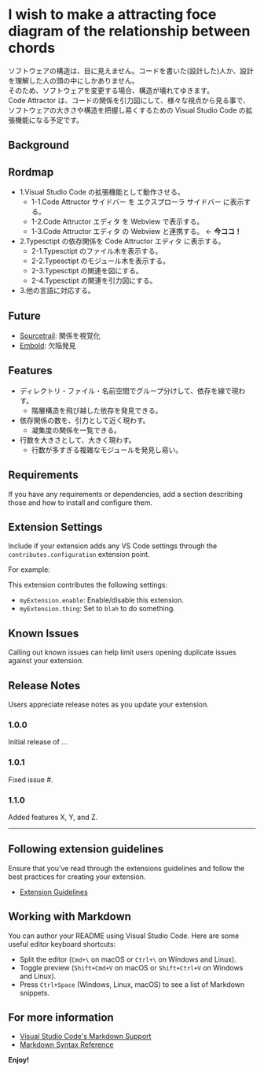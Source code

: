 # I wish to make a attracting foce diagram of the relationship between chords

ソフトウェアの構造は、目に見えません。コードを書いた(設計した)人か、設計を理解した人の頭の中にしかありません。  
そのため、ソフトウェアを変更する場合、構造が壊れてゆきます。  
Code Attractor は、コードの関係を引力図にして、様々な視点から見る事で、ソフトウェアの大きさや構造を把握し易くするための Visual Studio Code の拡張機能になる予定です。  

## Background

## Rordmap

- 1.Visual Studio Code の拡張機能として動作させる。
  - 1-1.Code Attructor サイドバー を エクスプローラ サイドバー に表示する。
  - 1-2.Code Attructor エディタ を Webview で表示する。
  - 1-3.Code Attructor エディタ の Webview と連携する。 <- **今ココ！**
- 2.Typesctipt の依存関係を Code Attructor エディタ に表示する。
  - 2-1.Typesctipt のファイル木を表示する。
  - 2-2.Typesctipt のモジュール木を表示する。
  - 2-3.Typesctipt の関連を図にする。
  - 2-4.Typesctipt の関連を引力図にする。
- 3.他の言語に対応する。

## Future

- [Sourcetrail](https://): 関係を視覚化
- [Embold](https://): 欠陥発見

## Features

- ディレクトリ・ファイル・名前空間でグループ分けして、依存を線で現わす。
  - 階層構造を飛び越した依存を発見できる。
- 依存関係の数を、引力として近く現わす。
  - 凝集度の関係を一覧できる。
- 行数を大きさとして、大きく現わす。
  - 行数が多すぎる複雑なモジュールを発見し易い。

## Requirements

If you have any requirements or dependencies, add a section describing those and how to install and configure them.

## Extension Settings

Include if your extension adds any VS Code settings through the `contributes.configuration` extension point.

For example:

This extension contributes the following settings:

- `myExtension.enable`: Enable/disable this extension.
- `myExtension.thing`: Set to `blah` to do something.

## Known Issues

Calling out known issues can help limit users opening duplicate issues against your extension.

## Release Notes

Users appreciate release notes as you update your extension.

### 1.0.0

Initial release of ...

### 1.0.1

Fixed issue #.

### 1.1.0

Added features X, Y, and Z.

---

## Following extension guidelines

Ensure that you've read through the extensions guidelines and follow the best practices for creating your extension.

- [Extension Guidelines](https://code.visualstudio.com/api/references/extension-guidelines)

## Working with Markdown

You can author your README using Visual Studio Code. Here are some useful editor keyboard shortcuts:

- Split the editor (`Cmd+\` on macOS or `Ctrl+\` on Windows and Linux).
- Toggle preview (`Shift+Cmd+V` on macOS or `Shift+Ctrl+V` on Windows and Linux).
- Press `Ctrl+Space` (Windows, Linux, macOS) to see a list of Markdown snippets.

## For more information

- [Visual Studio Code's Markdown Support](http://code.visualstudio.com/docs/languages/markdown)
- [Markdown Syntax Reference](https://help.github.com/articles/markdown-basics/)

**Enjoy!**
